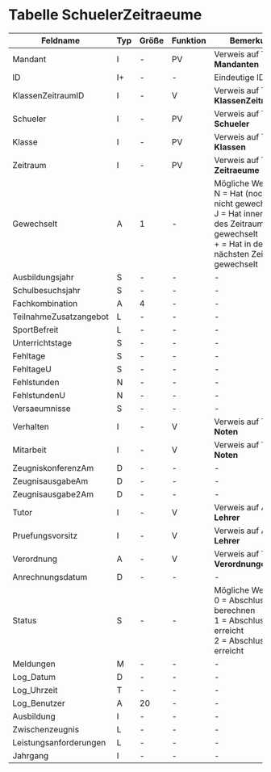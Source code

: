 # Tabelle SchuelerZeitraeume


| Feldname               | Typ | Größe | Funktion | Bemerkung                                |
|------------------------|-----|-------|----------|------------------------------------------|
| Mandant                | I   | -     | PV       | Verweis auf Tabelle **Mandanten**        |
| ID                     | I+  | -     | -        | Eindeutige ID                            |
| KlassenZeitraumID      | I   | -     | V        | Verweis auf Tabelle **KlassenZeitraeume** |
| Schueler               | I   | -     | PV       | Verweis auf Tabelle **Schueler**         |
| Klasse                 | I   | -     | PV       | Verweis auf Tabelle **Klassen**          |
| Zeitraum               | I   | -     | PV       | Verweis auf Tabelle **Zeitraeume**       |
| Gewechselt             | A   | 1     | -        | Mögliche Werte:<br/>N = Hat (noch) nicht gewechselt<br/>J = Hat innerhalb des Zeitraums gewechselt<br/>+ = Hat in den nächsten Zeitraum gewechselt |
| Ausbildungsjahr        | S   | -     | -        | -                                        |
| Schulbesuchsjahr       | S   | -     | -        | -                                        |
| Fachkombination        | A   | 4     | -        | -                                        |
| TeilnahmeZusatzangebot | L   | -     | -        | -                                        |
| SportBefreit           | L   | -     | -        | -                                        |
| Unterrichtstage        | S   | -     | -        | -                                        |
| Fehltage               | S   | -     | -        | -                                        |
| FehltageU              | S   | -     | -        | -                                        |
| Fehlstunden            | N   | -     | -        | -                                        |
| FehlstundenU           | N   | -     | -        | -                                        |
| Versaeumnisse          | S   | -     | -        | -                                        |
| Verhalten              | I   | -     | V        | Verweis auf Tabelle **Noten**            |
| Mitarbeit              | I   | -     | V        | Verweis auf Tabelle **Noten**            |
| ZeugniskonferenzAm     | D   | -     | -        | -                                        |
| ZeugnisausgabeAm       | D   | -     | -        | -                                        |
| Zeugnisausgabe2Am      | D   | -     | -        | -                                        |
| Tutor                  | I   | -     | V        | Verweis auf Ansicht **Lehrer**           |
| Pruefungsvorsitz       | I   | -     | V        | Verweis auf Ansicht **Lehrer**           |
| Verordnung             | A   | -     | V        | Verweis auf Tabelle **Verordnungen**     |
| Anrechnungsdatum       | D   | -     | -        | -                                        |
| Status                 | S   | -     | -        | Mögliche Werte:<br/>0 = Abschluss berechnen<br/>1 = Abschluss erreicht<br/>2 = Abschluss nicht erreicht |
| Meldungen              | M   | -     | -        | -                                        |
| Log_Datum              | D   | -     | -        | -                                        |
| Log_Uhrzeit            | T   | -     | -        | -                                        |
| Log_Benutzer           | A   | 20    | -        | -                                        |
| Ausbildung             | I   | -     | -        | -                                        |
| Zwischenzeugnis        | L   | -     | -        | -                                        |
| Leistungsanforderungen | L   | -     | -        | -                                        |
| Jahrgang               | I   | -     | -        | -                                        |


